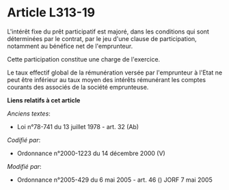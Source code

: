 # Article L313-19

L'intérêt fixe du prêt participatif est majoré, dans les conditions qui sont déterminées par le contrat, par le jeu d'une
clause de participation, notamment au bénéfice net de l'emprunteur.

Cette participation constitue une charge de l'exercice.

Le taux effectif global de la rémunération versée par l'emprunteur à l'Etat ne peut être inférieur au taux moyen des intérêts
rémunérant les comptes courants des associés de la société emprunteuse.

**Liens relatifs à cet article**

_Anciens textes_:

  - Loi n°78-741 du 13 juillet 1978 - art. 32 (Ab)

_Codifié par_:

  - Ordonnance n°2000-1223 du 14 décembre 2000 (V)

_Modifié par_:

  - Ordonnance n°2005-429 du 6 mai 2005 - art. 46 () JORF 7 mai 2005
